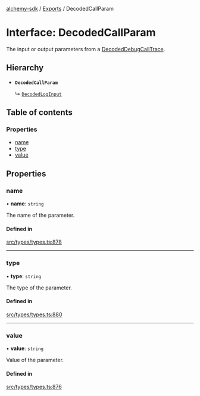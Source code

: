 [alchemy-sdk](../README.md) / [Exports](../modules.md) / DecodedCallParam

# Interface: DecodedCallParam

The input or output parameters from a [DecodedDebugCallTrace](DecodedDebugCallTrace.md).

## Hierarchy

- **`DecodedCallParam`**

  ↳ [`DecodedLogInput`](DecodedLogInput.md)

## Table of contents

### Properties

- [name](DecodedCallParam.md#name)
- [type](DecodedCallParam.md#type)
- [value](DecodedCallParam.md#value)

## Properties

### name

• **name**: `string`

The name of the parameter.

#### Defined in

[src/types/types.ts:878](https://github.com/alchemyplatform/alchemy-sdk-js/blob/5cfa150/src/types/types.ts#L878)

___

### type

• **type**: `string`

The type of the parameter.

#### Defined in

[src/types/types.ts:880](https://github.com/alchemyplatform/alchemy-sdk-js/blob/5cfa150/src/types/types.ts#L880)

___

### value

• **value**: `string`

Value of the parameter.

#### Defined in

[src/types/types.ts:876](https://github.com/alchemyplatform/alchemy-sdk-js/blob/5cfa150/src/types/types.ts#L876)
